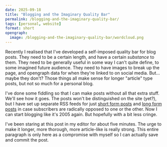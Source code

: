```yaml
---
date: 2025-09-18
title: "Blogging and the Imaginary Quality Bar"
permalink: /blogging-and-the-imaginary-quality-bar/
tags: [personal, website]
format: short
opengraph:
  image: /blogging-and-the-imaginary-quality-bar/wordcloud.png
---
```


Recently I realised that I've developed a self-imposed quality bar for blog
posts. They need to be a certain length, and have a certain _substance_ to them.
They need to be generally useful in some way I can't quite define, to some
imagined future audience. They need to have images to break up the page, and
opengraph data for when they're linked to on social media. But… maybe they
don't? Those things all make sense for longer "article" type posts, but not so
much for a personal blog.

I've done some fiddling so that I can make posts without all that extra stuff.
We'll see how it goes. The posts won't be distinguished on the site (yet?), but
I have set up separate RSS feeds for just [short form posts](/short.xml) and
[long form posts](/long.xml) in case subscribers are radically opposed to one
or the other. Now I can start blogging like it's 2005 again. But hopefully
with a bit less cringe.

I've been staring at this post in my editor for about five minutes. The urge
to make it longer, more thorough, more article-like is really strong. This
entire paragraph is only here as a compromise with myself so I can actually
save and commit the post.